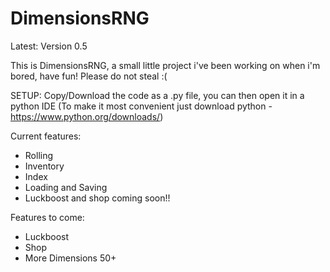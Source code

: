 # DimensionsRNG
Latest: Version 0.5

This is DimensionsRNG, a small little project i've been working on when i'm bored, have fun!
Please do not steal :(

SETUP:
Copy/Download the code as a .py file, you can then open it in a python IDE (To make it most convenient just download python - https://www.python.org/downloads/)

Current features:
 - Rolling
 - Inventory
 - Index
 - Loading and Saving
 - Luckboost and shop coming soon!!

Features to come:
 - Luckboost
 - Shop
 - More Dimensions 50+